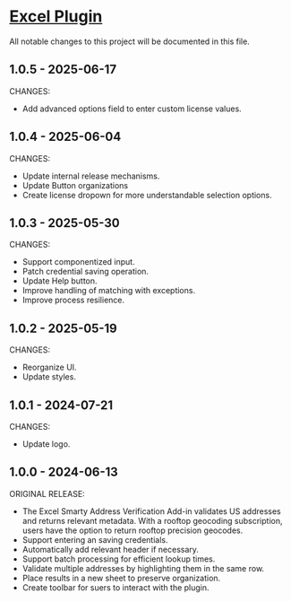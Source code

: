 # [Excel Plugin](https://www.smarty.com/docs/plugins/excel-plugin)
All notable changes to this project will be documented in this file.

## 1.0.5 - 2025-06-17

CHANGES:

- Add advanced options field to enter custom license values.

## 1.0.4 - 2025-06-04

CHANGES:

- Update internal release mechanisms.
- Update Button organizations
- Create license dropown for more understandable selection options.

## 1.0.3 - 2025-05-30

CHANGES:

- Support componentized input.
- Patch credential saving operation.
- Update Help button.
- Improve handling of matching with exceptions.
- Improve process resilience.

## 1.0.2 - 2025-05-19

CHANGES:
- Reorganize UI.
- Update styles.


## 1.0.1 - 2024-07-21

CHANGES:
- Update logo.

## 1.0.0 - 2024-06-13

ORIGINAL RELEASE:
- The Excel Smarty Address Verification Add-in validates US addresses and returns relevant metadata. With a rooftop geocoding subscription, users have the option to return rooftop precision geocodes.
- Support entering an saving credentials.
- Automatically add relevant header if necessary.
- Support batch processing for efficient lookup times.
- Validate multiple addresses by highlighting them in the same row.
- Place results in a new sheet to preserve organization.
- Create toolbar for suers to interact with the plugin.









